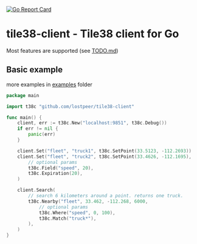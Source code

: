 [![Go Report Card](https://goreportcard.com/badge/github.com/lostpeer/tile38-client)](https://goreportcard.com/report/github.com/lostpeer/tile38-client)

# tile38-client - Tile38 client for Go

Most features are supported (see [TODO.md](TODO.md))

## Basic example

more examples in [examples](examples) folder

```go
package main

import t38c "github.com/lostpeer/tile38-client"

func main() {
	client, err := t38c.New("localhost:9851", t38c.Debug())
	if err != nil {
		panic(err)
	}

	client.Set("fleet", "truck1", t38c.SetPoint(33.5123, -112.2693))
	client.Set("fleet", "truck2", t38c.SetPoint(33.4626, -112.1695),
		// optional params
		t38c.Field("speed", 20),
		t38c.Expiration(20),
	)

	client.Search(
		// search 6 kilometers around a point. returns one truck.
		t38c.Nearby("fleet", 33.462, -112.268, 6000,
			// optional params
			t38c.Where("speed", 0, 100),
			t38c.Match("truck*"),
		),
	)
}
```